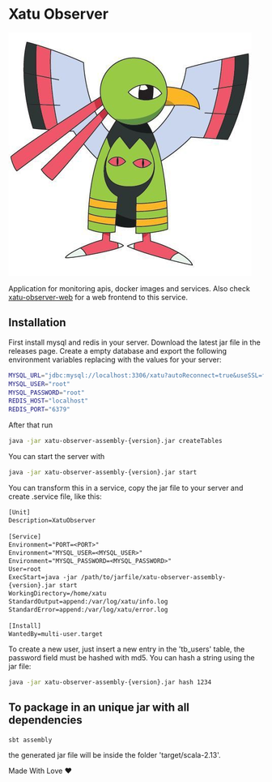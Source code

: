 # Xatu Observer

![xatu](assets/xatu.jpg?raw=true)


Application for monitoring apis, docker images and services. Also check [xatu-observer-web](https://github.com/DanielSanRocha/xatu-observer-web) for a web frontend to this service.

## Installation

First install mysql and redis in your server. Download the latest jar file in the releases page. Create a empty database and export the following environment variables replacing with the values for your server: 

```bash
MYSQL_URL="jdbc:mysql://localhost:3306/xatu?autoReconnect=true&useSSL=false"
MYSQL_USER="root"
MYSQL_PASSWORD="root"
REDIS_HOST="localhost"
REDIS_PORT="6379"
```

After  that run 
```bash
java -jar xatu-observer-assembly-{version}.jar createTables
```

You can start the server with

```bash
java -jar xatu-observer-assembly-{version}.jar start
```

You can transform this in a service, copy the jar file to your server and create .service file, like this:

```
[Unit]
Description=XatuObserver

[Service]
Environment="PORT=<PORT>"
Environment="MYSQL_USER=<MYSQL_USER>"
Environment="MYSQL_PASSWORD=<MYSQL_PASSWORD>"
User=root
ExecStart=java -jar /path/to/jarfile/xatu-observer-assembly-{version}.jar start
WorkingDirectory=/home/xatu
StandardOutput=append:/var/log/xatu/info.log
StandardError=append:/var/log/xatu/error.log

[Install]
WantedBy=multi-user.target
```

To create a new user, just insert a new entry in the 'tb_users' table, the password field must be hashed with md5. You can hash a string using the jar file:

```bash
java -jar xatu-observer-assembly-{version}.jar hash 1234
```

## To package in an unique jar with all dependencies

```bash
sbt assembly
```

the generated jar file will be inside the folder 'target/scala-2.13'.

Made With Love ❤
